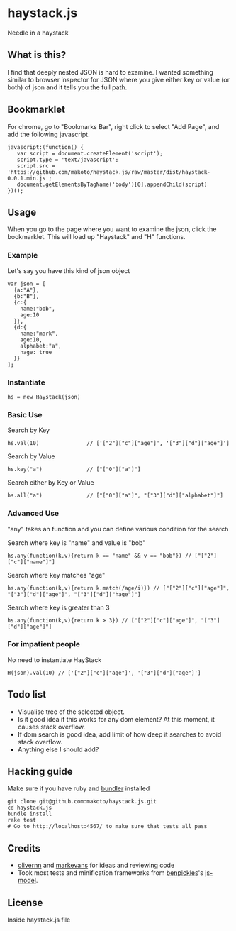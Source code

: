 # haystack.js

Needle in a haystack

## What is this?

I find that deeply nested JSON is hard to examine. I wanted something similar to browser inspector for JSON where you give either key or value (or both) of json and it tells you the full path.

## Bookmarklet

For chrome, go to "Bookmarks Bar", right click to select "Add Page", and add the following javascript.

    javascript:(function() {
       var script = document.createElement('script');
       script.type = 'text/javascript';
       script.src = 'https://github.com/makoto/haystack.js/raw/master/dist/haystack-0.0.1.min.js';
       document.getElementsByTagName('body')[0].appendChild(script)
    })();

## Usage

When you go to the page where you want to examine the json, click the bookmarklet. This will load up "Haystack" and "H" functions.

### Example

Let's say you have this kind of json object

    var json = [
      {a:"A"},
      {b:"B"},
      {c:{
        name:"bob",
        age:10
      }},
      {d:{
        name:"mark",
        age:10,
        alphabet:"a",
        hage: true
      }}
    ];

### Instantiate

    hs = new Haystack(json)

### Basic Use

Search by Key

    hs.val(10)               // ['["2"]["c"]["age"]', '["3"]["d"]["age"]']
    

Search by Value

    hs.key("a")              // ["["0"]["a"]"]

Search either by Key or Value

    hs.all("a")              // ["["0"]["a"]", "["3"]["d"]["alphabet"]"]


### Advanced Use

"any" takes an function and you can define various condition for the search

Search where key is "name" and value is "bob"

    hs.any(function(k,v){return k == "name" && v == "bob"}) // ["["2"]["c"]["name"]"]
    

Search where key matches "age"

    hs.any(function(k,v){return k.match(/age/i)}) // ["["2"]["c"]["age"]", "["3"]["d"]["age"]", "["3"]["d"]["hage"]"]


Search where key is greater than 3

    hs.any(function(k,v){return k > 3}) // ["["2"]["c"]["age"]", "["3"]["d"]["age"]"]

### For impatient people

No need to instantiate HayStack

    H(json).val(10) // ['["2"]["c"]["age"]', '["3"]["d"]["age"]']

## Todo list

- Visualise tree of the selected object.
- Is it good idea if this works for any dom element? At this moment, it causes stack overflow.
- If dom search is good idea, add limit of how deep it searches to avoid stack overflow.
- Anything else I should add?

## Hacking guide

Make sure if you have ruby and [bundler](http://gembundler.com/) installed

    git clone git@github.com:makoto/haystack.js.git
    cd haystack.js
    bundle install
    rake test
    # Go to http://localhost:4567/ to make sure that tests all pass

## Credits

- [olivernn](https://github.com/olivernn) and [markevans](https://github.com/markevans) for ideas and reviewing code
- Took most tests and minification frameworks from [benpickles](https://github.com/benpickles)'s [js-model](https://github.com/benpickles/js-model).

## License

Inside haystack.js file
